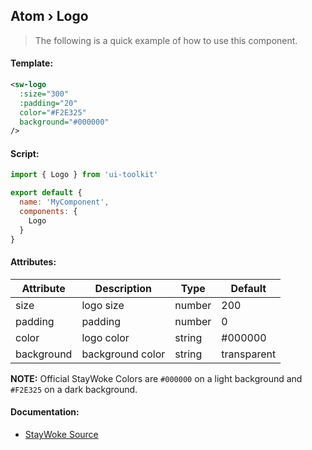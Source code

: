 Atom › Logo
---

> The following is a quick example of how to use this component.


#### Template:

```xml
<sw-logo
  :size="300"
  :padding="20"
  color="#F2E325"
  background="#000000"
/>
```


#### Script:
```js
import { Logo } from 'ui-toolkit'

export default {
  name: 'MyComponent',
  components: {
    Logo
  }
}
```


#### Attributes:

Attribute  | Description      | Type   | Default
-----------|------------------|--------|------------
size       | logo size        | number | 200
padding    | padding          | number | 0
color      | logo color       | string | #000000
background | background color | string | transparent

**NOTE:** Official StayWoke Colors are `#000000` on a light background and `#F2E325` on a dark background.

#### Documentation:

* [StayWoke Source](https://github.com/staywoke/ui-toolkit/tree/master/src/components/atoms/logo)
